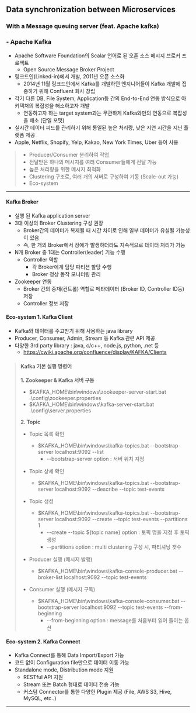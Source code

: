 ## Data synchronization between Microservices

### With a Message queuing server (feat. Apache kafka)

### - Apache Kafka

- Apache Software Foundation의 Scalar 언어로 된 오픈 소스 메시지 브로커 프로젝트
  - Open Source Message Broker Project
- 링크드인(Linked-in)에서 개발, 2011년 오픈 소스화
  - 2014년 11월 링크드인에서 Kafka를 개발하던 엔지니어들이 Kafka 개발에 집중하기 위해 Confluent 회사 창립
- 각기 다른 DB, File System, Application등 간의 End-to-End 연동 방식으로 아키텍처의 복잡성을 해소하고자 개발
  - 연동하고자 하는 target system과는 무관하게 Kafka와만의 연동으로 복잡성을 해소 (단일 포맷)
- 실시간 데이터 피드를 관리하기 위해 통일된 높은 처리량, 낮은 지연 시간을 지닌 플랫폼 제공
- Apple, Netflix, Shopify, Yelp, Kakao, New York Times, Uber 등이 사용

> - Producer/Consumer 분리하여 작업
> - 전달받은 하나의 메시지를 여러 Consumer들에게 전달 가능
> - 높은 처리량을 위한 메시지 최적화
> - Clustering 구조로, 여러 개의 서버로 구성하여 기동 (Scale-out 가능)
> - Eco-system

---

#### Kafka Broker

- 실행 된 Kafka application server
- 3대 이상의 Broker Clustering 구성 권장
  - Broker간의 데이터가 복제될 때 시간 차이로 인해 일부 데이터가 유실될 가능성이 있음
  - 즉, 한 개의 Broker에서 장애가 발생하더라도 지속적으로 데이터 처리가 가능
- N개 Broker 중 1대는 Controller(leader) 기능 수행
  - Controller 역할
    - 각 Broker에게 담당 파티션 할당 수행
    - Broker 정상 동작 모니터링 관리
- Zookeeper 연동
  - Broker 간의 중재(컨트롤) 역할로 메타데이터 (Broker ID, Controller ID등) 저장
  - Controller 정보 저장

#### Eco-system 1. Kafka Client

- Kafka와 데이터를 주고받기 위해 사용하는 java library
- Producer, Consumer, Admin, Stream 등 Kafka 관련 API 제공
- 다양한 3rd party library : java, c/c++, node.js, python, .net 등
  - https://cwiki.apache.org/confluence/display/KAFKA/Clients

> #### Kafka 기본 실행 명령어
> **1. Zookeeper & Kafka 서버 구동**
> - $KAFKA_HOME\bin\windows\zookeeper-server-start.bat .\config\zookeeper.properties
> - $KAFKA_HOME\bin\windows\kafka-server-start.bat .\config\server.properties
> 
> **2. Topic**
> - Topic 목록 확인
>   - $KAFKA_HOME\bin\windows\kafka-topics.bat --bootstrap-server localhost:9092 --list
>     - --bootstrap-server option : 서버 위치 지정
>      
> 
> - Topic 상세 확인
>   - $KAFKA_HOME\bin\windows\kafka-topics.bat --bootstrap-server localhost:9092 --describe --topic test-events
>   
> 
> - Topic 생성
>   - $KAFKA_HOME\bin\windows\kafka-topics.bat --bootstrap-server localhost:9092 --create --topic test-events --partitions 1
>     - --create --topic ${topic name} option : 토픽 명을 지정 후 토픽 생성
>     - --partitions option : multi clustering 구성 시, 파티셔닝 갯수
>     
> 
> - Producer 실행 (메시지 발행)
>   - $KAFKA_HOME\bin\windows\kafka-console-producer.bat --broker-list localhost:9092 --topic test-events
> 
> 
> - Consumer 실행 (메시지 구독)
>   - $KAFKA_HOME\bin\windows\kafka-console-consumer.bat --bootstrap-server localhost:9092 --topic test-events --from-beginning
>     - --from-beginning option : message를 처음부터 읽어 들이는 옵션


#### Eco-system 2. Kafka Connect

- Kafka Connect를 통해 Data Import/Export 가능
- 코드 없이 Configuration file만으로 데이터 이동 가능
- Standalone mode, Distribution mode 지원
  - RESTful API 지원
  - Stream 또는 Batch 형태로 데이터 전송 가능
  - 커스텀 Connector를 통한 다양한 Plugin 제공 (File, AWS S3, Hive, MySQL, etc..)

---